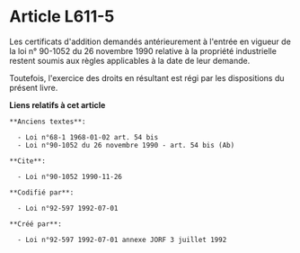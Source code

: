 # Article L611-5

Les certificats d'addition demandés antérieurement à l'entrée en vigueur de la loi n° 90-1052 du 26 novembre 1990 relative à
la propriété industrielle restent soumis aux règles applicables à la date de leur demande.

Toutefois, l'exercice des droits en résultant est régi par les dispositions du présent livre.

**Liens relatifs à cet article**

	**Anciens textes**:

	  - Loi n°68-1 1968-01-02 art. 54 bis
	  - Loi n°90-1052 du 26 novembre 1990 - art. 54 bis (Ab)

	**Cite**:

	  - Loi n°90-1052 1990-11-26

	**Codifié par**:

	  - Loi n°92-597 1992-07-01

	**Créé par**:

	  - Loi n°92-597 1992-07-01 annexe JORF 3 juillet 1992
